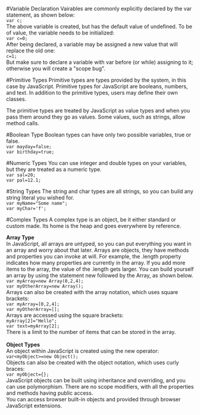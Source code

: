 #Variable Declaration
Vairables are commonly explicitly declared by the var statement, as shown below:<br>
`var c; `<br>
The above variable is created, but has the default value of undefined. To be of value, the variable needs
to be initialized: <br>
`var c=0;` <br>
After being declared, a variable may be assigned a new value that will replace the old one: <br>
`c=1;` <br>
But make sure to declare a variable with var before (or while) assigning to it; otherwise you will create a "scope bug".

#Primitive Types
Primitive types are types provided by the system, in this case by JavaScript. Primitive types for JavaScript are booleans,
numbers, and text. In addition to the primitive types, users may define their own classes. <br>

The primitive types are treated by JavaScript as value types and when you pass them around they go as values. Some values, such
as strings, allow method calls. 

#Boolean Type
Boolean types can have only two possible variables, true or false. <br>
`var mayday=false;`  <br>
`var birthday=true;` <br>

#Numeric Types
You can use integer and double types on your variables, but they are treated as a numeric type. <br>
`var sal=20;` <br>
`var pal=12.1;` <br>

#String Types
The string and char types are all strings, so you can build any string literal you wished for. <br>
`var myName="Some name";` <br>
`var myChar='f';` <br>

#Complex Types
A complex type is an object, be it either standard or custom made. Its home is the heap and goes everywhere by reference. <br>

<b>Array Type</b> <br>
In JavaScript, all arrays are untyped, so you can put everything you want in an array and worry about that later. Arrays are
objects, they have methods and properties you can invoke at will. For example, the .length property indicates how many properties are currently in the array. If you add more items to the array, the value of the .length gets larger. You can build yourself an array by using the statement new followed by the Array, as shown below. <br>
`var myArray=new Array(0,2,4);` <br>
`var myOtherArray=new Array();` <br>
Arrays can also be created with the array notation, which uses square brackets: <br>
`var myArray=[0,2,4];` <br>
`var myOtherArray=[];` <br>
Arrays are accessed using the square brackets: <br>
`myArray[2]="Hello";` <br>
`var text=myArray[2];` <br>
There is a limit to the number of items that can be stored in the array. <br><br>
<b>Object Types</b> <br>
An object within JavaScript is created using the new operator: <br>
`var<myObject>=new Object();` <br>
Objects can also be created with the object notation, which uses curly braces: <br>
`var myObject={};` <br>
JavaScript objects can be built using inheritance and overriding, and you can use polymorphism. There
are no scope modifiers, with all the properties and methods having public access. <br>
You can access browser built-in objects and provided through browser JavaScript extensions.
